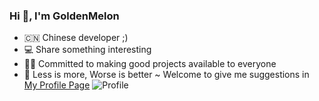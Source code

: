 ### Hi 👋, I'm GoldenMelon

- 🇨🇳 Chinese developer ;)
- 💻 Share something interesting
- 🧑‍💻 Committed to making good projects available to everyone
- 🌈 Less is more, Worse is better ~ Welcome to give me suggestions in <a href="https://github.com/playmcbkuwu/playmcbkuwu/issues">My Profile Page</a>
![Profile](https://github-readme-stats.vercel.app/api?username=PlayMcBKuwu&show_icons=true&theme=dark)
